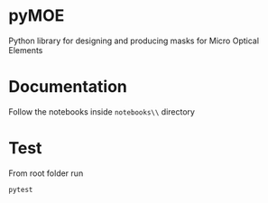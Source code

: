 # pyMOE
Python library for designing and producing masks for Micro Optical Elements


# Documentation

Follow the notebooks inside `notebooks\\` directory


# Test

From root folder run
```
pytest
```